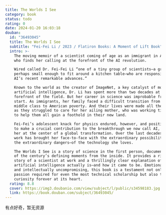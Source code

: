```yaml
---
title: The Worlds I See
category: book
status: todo
rating: 0
date: 2024-01-20 16:03:18
douban:
  id: "36493045"
  title: The Worlds I See
  subtitle: "Fei-Fei Li / 2023 / Flatiron Books: A Moment of Lift Book"
  intro: >-
    The moving memoir of a scientist coming of age as an immigrant in America
    who finds her calling at the forefront of the AI revolution.

    Wired called Dr. Fei-Fei Li “one of a tiny group of scientists―a group
    perhaps small enough to fit around a kitchen table―who are responsible for
    AI’s recent remarkable advances.”

    Known to the world as the creator of ImageNet, a key catalyst of modern
    artificial intelligence, Dr. Li has spent more than two decades at the
    forefront of the field. But her career in science was improbable from the
    start. As immigrants, her family faced a difficult transition from China’s
    middle class to American poverty. And their lives were made all the harder
    as they struggled to care for her ailing mother, who was working tirelessly
    to help them all gain a foothold in their new land.

    Fei-Fei’s adolescent knack for physics endured, however, and positioned her
    to make a crucial contribution to the breakthrough we now call AI, placing
    her at the center of a global transformation. Over the last decades, her
    work has brought her face-to-face with the extraordinary possibilities―and
    the extraordinary dangers―of the technology she loves.

    The Worlds I See is a story of science in the first person, documenting one
    of the century’s defining moments from the inside. It provides a riveting
    story of a scientist at work and a thrillingly clear explanation of what
    artificial intelligence actually is―and how it came to be. Emotionally raw
    and intellectually uncompromising, this book is a testament not only to the
    passion required for even the most technical scholarship but also to the
    curiosity forever at its heart.
  rating: 8.8
  cover: https://img3.doubanio.com/view/subject/l/public/s34598183.jpg
  link: https://book.douban.com/subject/36493045/
---
```


有点好奇，暂无资源